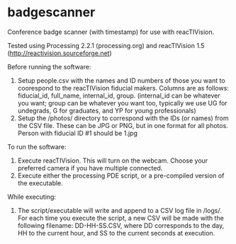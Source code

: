 # badgescanner
Conference badge scanner (with timestamp) for use with reacTIVision.

Tested using Processing 2.2.1 (processing.org) and reacTIVision 1.5 (http://reactivision.sourceforge.net)

Before running the software:
1. Setup people.csv with the names and ID numbers of those you want to coorespond to the reacTIVision fiducial makers. Columns are as follows: fiducial_id, full_name, internal_id, group. (internal_id can be whatever you want; group can be whatever you want too, typically we use UG for undegrads, G for graduates, and YP for young professionals)
2. Setup the /photos/ directory to correspond with the IDs (or names) from the CSV file. These can be JPG or PNG, but in one format for all photos. Person with fiducial ID #1 should be 1.jpg

To run the software:
1. Execute reacTIVision. This will turn on the webcam. Choose your preferred camera if you have multiple connected.
2. Execute either the processing PDE script, or a pre-compiled version of the executable.

While executing:
1. The script/executable will write and append to a CSV log file in /logs/. For each time you execute the script, a new CSV will be made with the following filename: DD-HH-SS.CSV, where DD corresponds to the day, HH to the current hour, and SS to the current seconds at execution.
